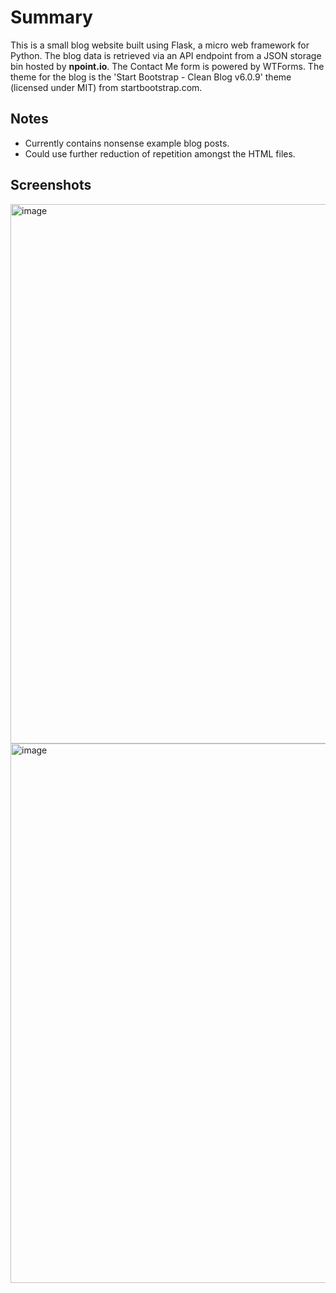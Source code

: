 # Summary

This is a small blog website built using Flask, a micro web framework for Python. The blog data is retrieved via an API endpoint from a JSON storage bin hosted by **npoint.io**. 
The Contact Me form is powered by WTForms. The theme for the blog is the 'Start Bootstrap - Clean Blog v6.0.9' theme (licensed under MIT) from startbootstrap.com.

## Notes

- Currently contains nonsense example blog posts.
- Could use further reduction of repetition amongst the HTML files.

## Screenshots

<img width="863" alt="image" src="https://github.com/mattmanalang/python-flask-blog-site/assets/73713903/f73f8210-30f0-4add-b0ca-dd403a282793">

<img width="863" alt="image" src="https://github.com/mattmanalang/python-flask-blog-site/assets/73713903/1db2d29f-b803-4e3a-a226-ba5c8bc6836c">


